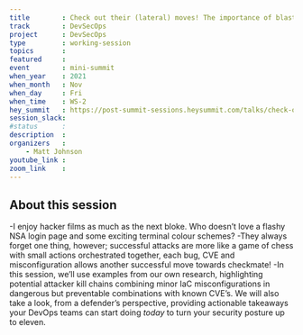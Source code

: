 ```yaml
---
title        : Check out their (lateral) moves! The importance of blast radius in DevSecOps
track        : DevSecOps
project      : DevSecOps
type         : working-session
topics       :
featured     :
event        : mini-summit
when_year    : 2021
when_month   : Nov
when_day     : Fri
when_time    : WS-2
hey_summit   : https://post-summit-sessions.heysummit.com/talks/check-out-their-lateral-moves-the-importance-of-blast-radius-in-devsecops/?preview=1
session_slack:
#status      : 
description  :
organizers   :
    - Matt Johnson
youtube_link : 
zoom_link    : 
---
```


## About this session

-I enjoy hacker films as much as the next bloke. Who doesn’t love a flashy NSA login page and some exciting terminal colour schemes? 
-They always forget one thing, however; successful attacks are more like a game of chess with small actions orchestrated together, each bug, CVE and misconfiguration allows another successful move towards checkmate! 
-In this session, we’ll use examples from our own research, highlighting potential attacker kill chains combining minor IaC misconfigurations in dangerous but preventable combinations with known CVE’s. We will also take a look, from a defender’s perspective, providing actionable takeaways your DevOps teams can start doing *today* to turn your security posture up to eleven.
